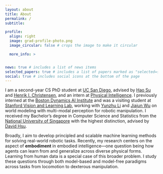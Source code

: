 ```yaml
---
layout: about
title: About
permalink: /
subtitle: 

profile:
  align: right
  image: grad-profile-photo.png
  image_circular: false # crops the image to make it circular

  more_info: >


news: true # includes a list of news items
selected_papers: true # includes a list of papers marked as "selected={true}"
social: true # includes social icons at the bottom of the page
---
```


I am a second-year CS PhD student at [UC San Diego](https://ucsd.edu/), advised by [Hao Su](https://cseweb.ucsd.edu/~haosu/) and [Henrik I. Christensen](https://hichristensen.com/), and an intern at [Physical Intelligence](https://www.physicalintelligence.company/). I previously interned at the [Boston Dynamics AI Institute](https://rai-inst.com/) and was a visiting student at [Stanford Vision and Learning Lab](https://svl.stanford.edu/), working with [Yunzhu Li](https://yunzhuli.github.io/) and [Jiajun Wu](https://jiajunwu.com/) on world modeling with multi-modal perception for robotic manipulation. I received my Bachelor’s degree in Computer Science and Statistics from the [National University of Singapore](https://nus.edu.sg/) with the highest distinction, advised by [David Hsu](https://www.comp.nus.edu.sg/~dyhsu/). 

Broadly, I aim to develop principled and scalable machine learning methods for solving real-world robotic tasks. Recently, my research centers on the aspect of **embodiment** in embodied intelligence—one question being how agents can learn from and generalize across diverse physical forms. Learning from human data is a special case of this broader problem. I study these questions through both model-based and model-free paradigms across tasks from locomotion to dexterous manipulation.

[//]: # (Recently, my research centers on cross-embodiment intelligence—one question being how agents learn from and generalize across diverse physical embodiments.)

[//]: # (I received my Bachelor’s degree in Computer Science and Statistics from the [National University of Singapore]&#40;https://nus.edu.sg/&#41; with the highest distinction, where I worked with [David Hsu]&#40;https://www.comp.nus.edu.sg/~dyhsu/&#41; on vision-based navigation at the kilometer scale using coarse maps and localization with a [Spot]&#40;https://bostondynamics.com/products/spot/&#41; robot. I also visited the [Stanford Vision and Learning Lab]&#40;https://svl.stanford.edu/&#41;, working with [Yunzhu Li]&#40;https://yunzhuli.github.io/&#41; and [Jiajun Wu]&#40;https://jiajunwu.com/&#41; on learning world models for robotic manipulation with multi-modal perception.)

[//]: # (For master’s and undergraduate students: I dedicate 30 minutes each week to connect with others, particularly those from underrepresented groups. If you are interested in discussing graduate school, research, or potential collaborations, please feel free to reach out. I am always open to engaging conversations.)

[//]: # (Link to your social media connections, too. This theme is set up to use [Font Awesome icons]&#40;https://fontawesome.com/&#41; and [Academicons]&#40;https://jpswalsh.github.io/academicons/&#41;, like the ones below. Add your Facebook, Twitter, LinkedIn, Google Scholar, or just disable all of them.)

